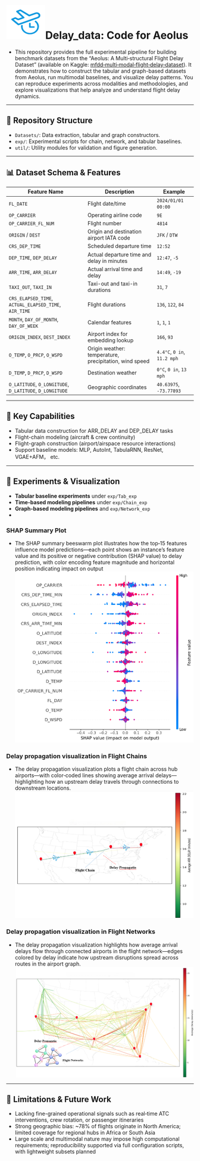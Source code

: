 # ![img.png](util/img.png)Delay_data: Code for Aeolus

- This repository provides the full experimental pipeline for building benchmark datasets from the “Aeolus: A Multi‑structural Flight Delay Dataset” (available on Kaggle: [mfdd‑multi‑modal‑flight‑delay‑dataset](https://www.kaggle.com/datasets/flnny123/mfddmulti-modal-flight-delay-dataset)). It demonstrates how to construct the tabular and graph-based datasets from Aeolus, run multimodal baselines, and visualize delay patterns. You can reproduce experiments across modalities and methodologies, and explore visualizations that help analyze and understand flight delay dynamics.
---

## 📂 Repository Structure
- `Datasets/`: Data extraction, tabular and graph constructors.
- `exp/`: Experimental scripts for chain, network, and tabular baselines.
- `util/`: Utility modules for validation and figure generation.

---

## 📊 Dataset Schema & Features

| Feature Name        | Description                                       | Example     |
|---------------------|---------------------------------------------------|-------------|
| `FL_DATE`           | Flight date/time                                   | `2024/01/01 00:00` |
| `OP_CARRIER`        | Operating airline code                            | `9E`        |
| `OP_CARRIER_FL_NUM` | Flight number                                      | `4814`      |
| `ORIGIN` / `DEST`   | Origin and destination airport IATA code          | `JFK` / `DTW` |
| `CRS_DEP_TIME`      | Scheduled departure time                           | `12:52`     |
| `DEP_TIME`, `DEP_DELAY` | Actual departure time and delay in minutes    | `12:47`, `-5` |
| `ARR_TIME`, `ARR_DELAY` | Actual arrival time and delay                  | `14:49`, `-19`|
| `TAXI_OUT`, `TAXI_IN` | Taxi-out and taxi-in durations                 | `31`, `7`    |
| `CRS_ELAPSED_TIME`, `ACTUAL_ELAPSED_TIME`, `AIR_TIME` | Flight durations | `136`, `122`, `84` |
| `MONTH`, `DAY_OF_MONTH`, `DAY_OF_WEEK` | Calendar features              | `1`, `1`, `1` |
| `ORIGIN_INDEX`, `DEST_INDEX` | Airport index for embedding lookup       | `166`, `93` |
| `O_TEMP`, `O_PRCP`, `O_WSPD` | Origin weather: temperature, precipitation, wind speed | `4.4°C`, `0 in`, `11.2 mph` |
| `D_TEMP`, `D_PRCP`, `D_WSPD` | Destination weather                          | `0°C`, `0 in`, `13 mph` |
| `O_LATITUDE`, `O_LONGITUDE`, `D_LATITUDE`, `D_LONGITUDE` | Geographic coordinates | `40.63975`, `-73.77893` |

---

## 🎯 Key Capabilities

- Tabular data construction for ARR_DELAY and DEP_DELAY tasks  
- Flight-chain modeling (aircraft & crew continuity)  
- Flight-graph construction (airport/airspace resource interactions)  
- Support baseline models: MLP, AutoInt, TabulaRNN, ResNet, VGAE+AFM， etc.

---

## 🔬 Experiments & Visualization

- **Tabular baseline experiments** under `exp/Tab_exp`  
- **Time-based modeling pipelines** under `exp/Chain_exp`
- **Graph-based modeling pipelines** and `exp/Network_exp`
- 
### SHAP Summary Plot
- The SHAP summary beeswarm plot illustrates how the top‑15 features influence model predictions—each point shows an instance’s feature value and its positive or negative contribution (SHAP value) to delay prediction, with color encoding feature magnitude and horizontal position indicating impact on output
![SHAP Summary Plot](util/check/shap_beeswarm_top15.png)

### Delay propagation visualization in Flight Chains
- The delay propagation visualization plots a flight chain across hub airports—with color‑coded lines showing average arrival delays—highlighting how an upstream delay travels through connections to downstream locations.
![Delay propagation visualization](util/figures/delay_visual/delay_propagation_chain.png)

### Delay propagation visualization in Flight Networks
- The delay propagation visualization highlights how average arrival delays flow through connected airports in the flight network—edges colored by delay indicate how upstream disruptions spread across routes in the airport graph.
![Delay propagation visualization](util/figures/delay_visual/delay_propagation_network.png)
---

## 🚧 Limitations & Future Work

- Lacking fine-grained operational signals such as real‑time ATC interventions, crew rotation, or passenger itineraries  
- Strong geographic bias: ~78% of flights originate in North America; limited coverage for regional hubs in Africa or South Asia  
- Large scale and multimodal nature may impose high computational requirements; reproducibility supported via full configuration scripts, with lightweight subsets planned
